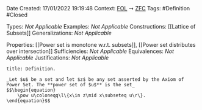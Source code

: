 <br />
<br />

Date Created: 17/01/2022 19:19:48
Context: [$\textrm{FOL}$](obsidian://open?file=First%20Order%20Logic)$\,\,\rightsquigarrow\,\,$[$\textrm{ZFC}$](obsidian://open?file=Zermelo-Fraenkel%20Set%20Theory%20with%20Choice)
Tags: #Definition #Closed 

Types: _Not Applicable_
Examples: _Not Applicable_ 
Constructions: [[Lattice of Subsets]]
Generalizations: _Not Applicable_

Properties: [[Power set is monotone w.r.t. subsets]], [[Power set distributes over intersection]]
Sufficiencies: _Not Applicable_
Equivalences: _Not Applicable_
Justifications: _Not Applicable_

``` ad-Definition
title: Definition.

_Let $u$ be a set and let $z$ be any set asserted by the Axiom of Power Set. The **power set of $u$** is the set_
$$\begin{equation}
    \pow u\coloneqq\l\{x\in z\mid x\subseteq u\r\}.
\end{equation}$$

```
